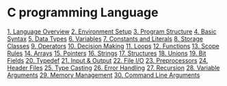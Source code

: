 # C programming Language

[1. Language Overview]()
[2. Environment Setup]()
[3. Program Structure]()
[4. Basic Syntax]()
[5. Data Types]()
[6. Variables]()
[7. Constants and Literals]()
[8. Storage Classes]()
[9. Operators]()
[10. Decision Making]()
[11. Loops]()
[12. Functions]()
[13. Scope Rules]()
[14. Arrays]()
[15. Pointers]()
[16. Strings]()
[17. Structures]()
[18. Unions]()
[19. Bit Fields]()
[20. Typedef]()
[21. Input & Output]()
[22. File I/O]()
[23. Preprocessors]()
[24. Header Files]()
[25. Type Casting]()
[26. Error Handling]()
[27. Recursion]()
[28. Variable Arguments]()
[29. Memory Management]()
[30. Command Line Arguments]()
